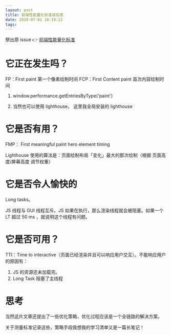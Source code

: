 ```yaml
---
layout: post
title: 前端性能量化标准读后感
date: 2020-07-01 16:19:22
tags:
---
```


祭出原 issue 👉 [前端性能量化标准](https://github.com/frontend9/fe9-library/issues/7)

# 它正在发生吗？

FP：First paint 第一个像素绘制时间
FCP：First Content paint 首次内容绘制时间

1. window.performance.getEntriesByType('paint')

2. 当然也可以使用 lighthouse，
这里我全局安装的 lighthouse

# 它是否有用？

FMP： First meaningful paint
hero element timing

Lighthouse 使用的算法是：页面绘制布局「变化」最大的那次绘制（根据 页面高度/屏幕高度 调节权重）

# 它是否令人愉快的

Long tasks。

JS 线程与 GUI 线程互斥。JS 如果在执行，那么渲染线程就会被阻塞。如果一个 LT 超过 50 ms ，就说明这个线程有问题。


# 它是否可用？

TTI：Time to interactive（页面已经渲染并且可以响应用户交互）。不能响应用户的原因有：

1. JS 的资源还未加载完。
2. Long Task 阻塞了主线程

# 思考

当然这片文章还提出了一些优化策略，优化过程应该是一个全链路的解决方案。

关于测量标准记录这些，策略手段我想我的学习清单又是一篇长笔记！
